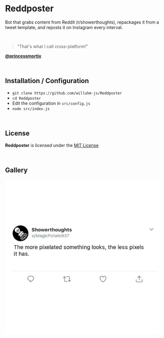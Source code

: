 # Reddposter
Bot that grabs content from Reddit (r/showerthoughts), repackages it from a tweet template, and reposts it on Instagram every interval.

<br>

> "That's what I call cross-platform!"

**[@princessmortix](https://github.com/princessmortix)**

<br>

## Installation / Configuration
- `git clone https://github.com/willuhm-js/Reddposter`
- `cd Reddposter`
- Edit the configuration in `src/config.js`
- `node src/index.js`

<br>

## License
**Reddposter** is licensed under the [MIT License](https://github.com/willuhm-js/Reddposter/blob/master/LICENSE)

<br>

## Gallery
![Tweet Example](images/IMG_3309.JPG)
